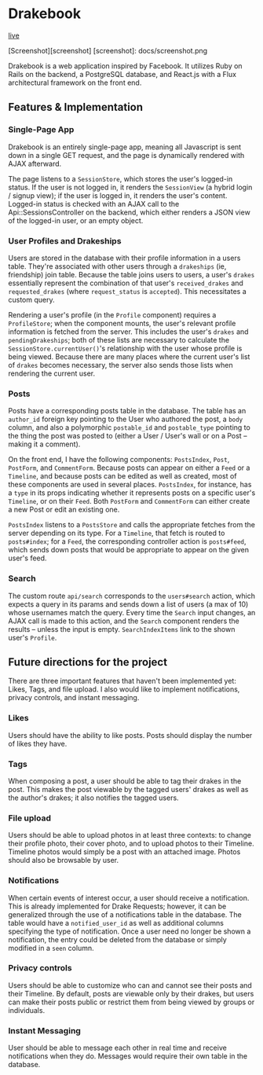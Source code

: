 # Drakebook

[live][heroku]

[heroku]: http://thedrakebook.herokuapp.com/
[Screenshot][screenshot]
[screenshot]: docs/screenshot.png

Drakebook is a web application inspired by Facebook. It utilizes Ruby on Rails on the backend, a PostgreSQL database, and React.js with a Flux architectural framework on the front end.

## Features & Implementation

### Single-Page App

Drakebook is an entirely single-page app, meaning all Javascript is sent down in a single GET request, and the page is dynamically rendered with AJAX afterward.

The page listens to a `SessionStore`, which stores the user's logged-in status. If the user is not logged in, it renders the `SessionView` (a hybrid login / signup view); if the user is logged in, it renders the user's content. Logged-in status is checked with an AJAX call to the Api::SessionsController on the backend, which either renders a JSON view of the logged-in user, or an empty object.

### User Profiles and Drakeships

  Users are stored in the database with their profile information in a users table. They're associated with other users through a `drakeships` (ie, friendship) join table. Because the table joins users to users, a user's `drakes` essentially represent the combination of that user's `received_drakes` and `requested_drakes` (where `request_status` is `accepted`). This necessitates a custom query.

  Rendering a user's profile (in the `Profile` component) requires a `ProfileStore`; when the component mounts, the user's relevant profile information is fetched from the server. This includes the user's `drakes` and `pendingDrakeships`; both of these lists are necessary to calculate the `SessionStore.currentUser()`'s relationship with the user whose profile is being viewed. Because there are many places where the current user's list of `drakes` becomes necessary, the server also sends those lists when rendering the current user.

### Posts

  Posts have a corresponding posts table in the database. The table has an `author_id` foreign key pointing to the User who authored the post, a `body` column, and also a polymorphic `postable_id` and `postable_type` pointing to the thing the post was posted to (either a User / User's wall or on a Post – making it a comment).

  On the front end, I have the following components: `PostsIndex`, `Post`, `PostForm`, and `CommentForm`. Because posts can appear on either a `Feed` or a `Timeline`, and because posts can be edited as well as created, most of these components are used in several places. `PostsIndex`, for instance, has a `type` in its props indicating whether it represents posts on a specific user's `Timeline`, or on their `Feed`. Both `PostForm` and `CommentForm` can either create a new Post or edit an existing one.

  `PostsIndex` listens to a `PostsStore` and calls the appropriate fetches from the server depending on its type. For a `Timeline`, that fetch is routed to `posts#index`; for a `Feed`, the corresponding controller action is `posts#feed`, which sends down posts that would be appropriate to appear on the given user's feed.

### Search

  The custom route `api/search` corresponds to the `users#search` action, which expects a query in its params and sends down a list of users (a max of 10) whose usernames match the query. Every time the `Search` input changes, an AJAX call is made to this action, and the `Search` component renders the results – unless the input is empty. `SearchIndexItems` link to the shown user's `Profile`.

## Future directions for the project

  There are three important features that haven't been implemented yet: Likes, Tags, and file upload. I also would like to implement notifications, privacy controls, and instant messaging.

### Likes

  Users should have the ability to like posts. Posts should display the number of likes they have.

### Tags

  When composing a post, a user should be able to tag their drakes in the post. This makes the post viewable by the tagged users' drakes as well as the author's drakes; it also notifies the tagged users.

### File upload

  Users should be able to upload photos in at least three contexts: to change their profile photo, their cover photo, and to upload photos to their Timeline. Timeline photos would simply be a post with an attached image. Photos should also be browsable by user.

### Notifications

  When certain events of interest occur, a user should receive a notification. This is already implemented for Drake Requests; however, it can be generalized through the use of a notifications table in the database. The table would have a `notified_user_id` as well as additional columns specifying the type of notification. Once a user need no longer be shown a notification, the entry could be deleted from the database or simply modified in a `seen` column.

### Privacy controls

  Users should be able to customize who can and cannot see their posts and their Timeline. By default, posts are viewable only by their drakes, but users can make their posts public or restrict them from being viewed by groups or individuals.

### Instant Messaging

  User should be able to message each other in real time and receive notifications when they do. Messages would require their own table in the database.
